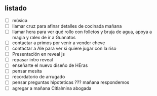 ## listado

- [ ] música
- [ ] llamar cruz para afinar detalles de cocinada mañana
- [ ] llamar hera para ver qué rollo con folletos y bruja de agua, apoya a magia y ralex de ir a Guanatos
- [ ] contactar a primos por venir a vender cheve
- [ ] contactar a Ale para ver si quiere jugar con la riso
- [ ] Presentación en reveal js
- [ ] repasar intro reveal
- [ ] enseñarte el nuevo diseño de HEras
- [ ] pensar mesita
- [ ] recordatorio de arrugado
- [ ] pensar preguntas hipoteticas ??? mañana respondemos
- [ ] agregar a mañana Citlalmina abogada
